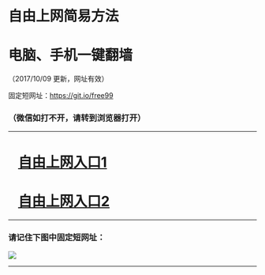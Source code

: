 ﻿# 自由上网简易方法

# 电脑、手机一键翻墙

（2017/10/09 更新，网址有效）

固定短网址：https://git.io/free99

### （微信如打不开，请转到浏览器打开）


***





# &nbsp;&nbsp; <a href="http://ft2422117194.fwq-tz-1001.info/fwqtz01.html?t=10090011638 " target="_blank">自由上网入口1</a>
# &nbsp;&nbsp; <a href="http://ft2108211830.fwq-tz-1002.info/fwqtz02.html?t=100900124977 " target="_blank">自由上网入口2</a>
***

### 请记住下图中固定短网址：

<img src="https://s3-us-west-2.amazonaws.com/fwq-1001/yjfq-20170905okok.png" /> 


***

